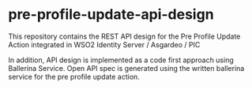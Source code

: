 # pre-profile-update-api-design
This repository contains the REST API design for the Pre Profile Update Action integrated in WSO2 Identity Server / Asgardeo / PIC

In addition, API design is implemented as a code first approach using Ballerina Service. Open API spec is generated using the written ballerina service for the pre profile update action.
